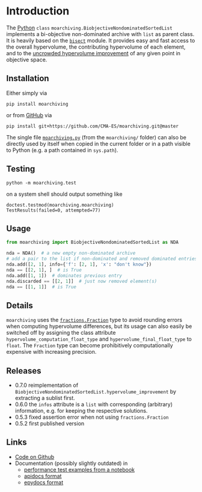 
# Introduction

The [Python](https://www.python.org/) `class` `moarchiving.BiobjectiveNondominatedSortedList` implements a bi-objective non-dominated archive with `list` as parent class. It is heavily based on the [`bisect`](https://docs.python.org/3/library/bisect.html) module. It provides easy and fast access to the overall hypervolume, the contributing hypervolume of each element, and to the [uncrowded hypervolume improvement](https://arxiv.org/abs/1904.08823/) of any given point in objective space.

## Installation

Either simply via

```
pip install moarchiving
```

or from [GitHub](https://github.com/CMA-ES/moarchiving/) via

```
pip install git+https://github.com/CMA-ES/moarchiving.git@master
```

The single file [`moarchiving.py`](https://github.com/CMA-ES/moarchiving/moarchiving/moarchiving.py) (from the `moarchiving/` folder) can also be directly used by itself when copied in the current folder or in a path visible to Python (e.g. a path contained in `sys.path`).

## Testing

```
python -m moarchiving.test
```

on a system shell should output something like

```
doctest.testmod(moarchiving.moarchiving)
TestResults(failed=0, attempted=77)
```
 ## Usage

 ```python
from moarchiving import BiobjectiveNondominatedSortedList as NDA

nda = NDA()  # a new empty non-dominated archive
# add a pair to the list if non-dominated and removed dominated entries
nda.add([2, 1], info={'f': [2, 1], 'x': "don't know"})
nda == [[2, 1], ]  # is True
nda.add([1, 1])  # dominates previous entry
nda.discarded == [[2, 1]]  # just now removed element(s)
nda == [[1, 1]]  # is True
```

## Details

`moarchiving` uses the [`fractions.Fraction`](https://docs.python.org/3/library/fractions.html) type to avoid rounding errors when computing hypervolume differences, but its usage can also easily be switched off by assigning the class attribute `hypervolume_computation_float_type` and `hypervolume_final_float_type` to `float`.
The `Fraction` type can become prohibitively computationally expensive with increasing
precision.

## Releases

- 0.7.0 reimplementation of `BiobjectiveNondominatedSortedList.hypervolume_improvement` by extracting a sublist first.
- 0.6.0 the `infos` attribute is a `list` with corresponding (arbitrary) information, e.g. for keeping the respective solutions.
- 0.5.3 fixed assertion error when not using `fractions.Fraction`
- 0.5.2 first published version

## Links

- [Code on Github](https://github.com/CMA-ES/moarchiving/)
- Documentation (possibly slightly outdated) in
  - [performance test examples from a notebook](https://cma-es.github.io/moarchiving/)
  - [apidocs format](https://cma-es.github.io/moarchiving/moarchiving-apidocs/index.html)
  - [epydocs format](https://cma-es.github.io/moarchiving/moarchiving-epydocs/index.html)


